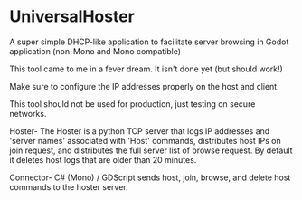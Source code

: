 # UniversalHoster
A super simple DHCP-like application to facilitate server browsing in Godot application (non-Mono and Mono compatible)

This tool came to me in a fever dream. It isn't done yet (but should work!)

Make sure to configure the IP addresses properly on the host and client.

This tool should not be used for production, just testing on secure networks.


Hoster-
The Hoster is a python TCP server that logs IP addresses and 'server names' associated with 'Host' commands, distributes host IPs on join request, and distributes the full server list of browse request. By default it deletes host logs that are older than 20 minutes.

Connector- C# (Mono) / GDScript
sends host, join, browse, and delete host commands to the hoster server. 
